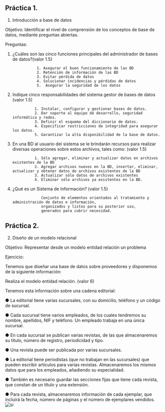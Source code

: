 ## Práctica 1.

1. Introducción a base de datos

Objetivo: Identificar el nivel de comprensión de los conceptos de base de datos,
mediante preguntas abiertas.
 
Preguntas:

1. ¿Cuáles son las cinco funciones principales del administrador de bases de datos?(valor 1.5)
                         
                         
                  1. Asegurar el buen funcionamiento de las BD
                  2. Retención de información de las BD
                  3. Evitar pérdida de datos
                  4. Solucionar incidencias y pérdidas de datos
                  5.  Asegurar la seguridad de los datos



           

2. Indíque cinco responsabilidades del sistema gestor de bases de datos (valor 1.5)


                 1. Instalar, configurar y gestionar bases de datos.
                 2. Dar soporte al equipo de desarrollo, seguridad informática y redes.
                 3. Definir el esquema del diccionario de datos.
                 4. Especificar restricciones de integridad para asegurar los datos.
                 5. Garantizar la alta disponibilidad de la base de datos.


           
           

3. En una BD al usuario del sistema se le brindarán recursos para realizar diversas
operaciones sobre estos archivos, tales como: (valor 1.5)


                 1. Sólo agregar, eliminar y actualizar datos en archivos existentes de la BD
                 2. Agregar archivos nuevos en la BD, insertar, eliminar, actualizar y obtener datos de archivos existentes de la BD
                 3. Actualizar sólo datos de archivos existentes
                 4. Eliminar sólo archivos ya existentes en la BD.


4. ¿Qué es un Sistema de Información? (valor 1.5)

                    Conjunto de elementos orientados al tratamiento y administración de datos e información, 
                    organizados y listos para su posterior uso, 
                    generados para cubrir necesidad.

## Práctica 2.

2. Diseño de un modelo relacional

Objetivo: Representar desde un modelo entidad relación un problema


Ejercicio:

Tenemos que diseñar una base de datos sobre proveedores y disponemos de la siguiente
información:

Realiza el modelo entidad relación. (valor 6)

Tenemos esta información sobre una cadena editorial:

● La editorial tiene varias sucursales, con su domicilio, teléfono y un código de
sucursal.

● Cada sucursal tiene varios empleados, de los cuales tendremos su nombre,
apellidos, NIF y teléfono. Un empleado trabaja en una única sucursal.

● En cada sucursal se publican varias revistas, de las que almacenaremos su título,
número de registro, periodicidad y tipo.

● Una revista puede ser publicada por varias sucursales.

● La editorial tiene periodistas (que no trabajan en las sucursales) que pueden
escribir artículos para varias revistas. Almacenaremos los mismos datos que para
los empleados, añadiendo su especialidad.

● También es necesario guardar las secciones fijas que tiene cada revista, que
constan de un título y una extensión.

● Para cada revista, almacenaremos información de cada ejemplar, que incluirá la
fecha, número de páginas y el número de ejemplares vendidos.
![si](https://user-images.githubusercontent.com/101351242/169093777-7a4325ce-9f9d-43fa-8ca0-6c9dbf9f775c.png)
